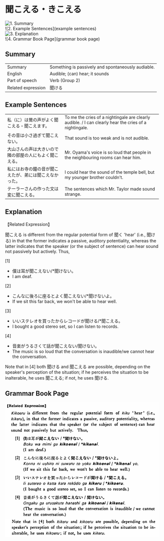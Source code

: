# 聞こえる・きこえる

![1. Summary](summary)<br>
![2. Example Sentences](example sentences)<br>
![3. Explanation](explanation)<br>
![4. Grammar Book Page](grammar book page)<br>


## Summary

<table><tr>   <td>Summary</td>   <td>Something is passively and spontaneously audiable.</td></tr><tr>   <td>English</td>   <td>Audible; (can) hear; it sounds</td></tr><tr>   <td>Part of speech</td>   <td>Verb (Group 2)</td></tr><tr>   <td>Related expression</td>   <td>聞ける</td></tr></table>

## Example Sentences

<table><tr>   <td>私（に）は鶯の声がよく聞こえる・聞こえます。</td>   <td>To me the cries of a nightingale are clearly audible. / I can clearly hear the cries of a nightingale.</td></tr><tr>   <td>その音は小さ過ぎて聞こえない。</td>   <td>That sound is too weak and is not audible.</td></tr><tr>   <td>大山さんの声は大きいので隣の部屋の人にもよく聞こえる。</td>   <td>Mr. Oyama's voice is so loud that people in the neighbouring rooms can hear him.</td></tr><tr>   <td>私にはお寺の鐘の音が聞こえたが、弟には聞こえなかった。</td>   <td>I could hear the sound of the temple bell, but my younger brother couldn't.</td></tr><tr>   <td>テーラーさんの作った文は変に聞こえる。</td>   <td>The sentences which Mr. Taylor made sound strange.</td></tr></table>

## Explanation

<p>【Related Expression】</p>  <p><span class="cloze">聞こえる</span> is different from the regular potential form of 聞く 'hear' (i.e., 聞ける) in that the former indicates a passive, auditory potentiality, whereas the latter indicates that the speaker (or the subject of sentence) can hear sound not passively but actively. Thus,</p>  <p>[1]</p>  <ul> <li>僕は耳が<span class="cloze">聞こえない</span>/*聞けない。</li> <li>I am deaf.</li> </ul>  <p>[2]</p>  <ul> <li>こんなに後ろに座るとよく<span class="cloze">聞こえない</span>/*聞けないよ。</li> <li>If we sit this far back, we won't be able to hear well.</li> </ul>  <p>[3]</p>  <ul> <li>いいステレオを買ったからレコ一ドが聞ける/*<span class="cloze">聞こえる</span>。</li> <li>I bought a good stereo set, so I can listen to records.</li> </ul>  <p>[4]</p>  <ul> <li>音楽がうるさくて話が<span class="cloze">聞こえない</span>/聞けない。</li> <li>The music is so loud that the conversation is inaudible/we cannot hear the conversation.</li> </ul>  <p>Note that in [4] both 聞ける and <span class="cloze">聞こえる</span> are possible, depending on the speaker's perception of the situation; if he perceives the situation to be inalterable, he uses <span class="cloze">聞こえる</span>; if not, he uses 聞ける.</p>

## Grammar Book Page

![](../img/Basic聞こえる.png)

